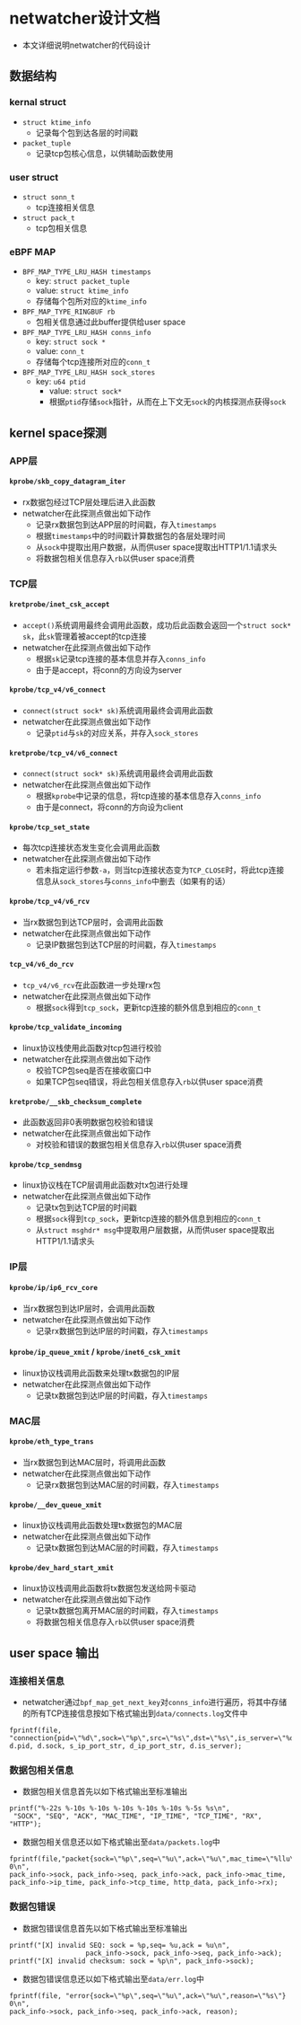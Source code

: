 # netwatcher设计文档
- 本文详细说明netwatcher的代码设计
## 数据结构
### kernal struct
- `struct ktime_info`
	- 记录每个包到达各层的时间戳
- `packet_tuple`
  - 记录tcp包核心信息，以供辅助函数使用
### user struct
- `struct sonn_t`
  - tcp连接相关信息
- `struct pack_t`
  - tcp包相关信息
### eBPF MAP
- `BPF_MAP_TYPE_LRU_HASH timestamps`
	- key: `struct packet_tuple`
	- value: `struct ktime_info`
	- 存储每个包所对应的`ktime_info`
- `BPF_MAP_TYPE_RINGBUF rb`
  - 包相关信息通过此buffer提供给user space
- `BPF_MAP_TYPE_LRU_HASH conns_info`
  - key: `struct sock *`
  - value: `conn_t`
  - 存储每个tcp连接所对应的`conn_t`
- `BPF_MAP_TYPE_LRU_HASH sock_stores`
  -	key: `u64 ptid`
	- value: `struct sock*`
	- 根据`ptid`存储`sock`指针，从而在上下文无`sock`的内核探测点获得`sock`

## kernel space探测
### APP层
#### `kprobe/skb_copy_datagram_iter`
- rx数据包经过TCP层处理后进入此函数
- netwatcher在此探测点做出如下动作
  - 记录rx数据包到达APP层的时间戳，存入`timestamps`
  - 根据`timestamps`中的时间戳计算数据包的各层处理时间
  - 从`sock`中提取出用户数据，从而供user space提取出HTTP1/1.1请求头
  - 将数据包相关信息存入`rb`以供user space消费

### TCP层

#### `kretprobe/inet_csk_accept`
- `accept()`系统调用最终会调用此函数，成功后此函数会返回一个`struct sock* sk`，此`sk`管理着被accept的tcp连接
- netwatcher在此探测点做出如下动作
  - 根据`sk`记录tcp连接的基本信息并存入`conns_info`
  - 由于是accept，将conn的方向设为server
#### `kprobe/tcp_v4/v6_connect`
- `connect(struct sock* sk)`系统调用最终会调用此函数
- netwatcher在此探测点做出如下动作
  - 记录`ptid`与`sk`的对应关系，并存入`sock_stores`
#### `kretprobe/tcp_v4/v6_connect`
- `connect(struct sock* sk)`系统调用最终会调用此函数
- netwatcher在此探测点做出如下动作
  - 根据`kprobe`中记录的信息，将tcp连接的基本信息存入`conns_info`
  - 由于是connect，将conn的方向设为client
#### `kprobe/tcp_set_state`
- 每次tcp连接状态发生变化会调用此函数
- netwatcher在此探测点做出如下动作
  - 若未指定运行参数`-a`，则当tcp连接状态变为`TCP_CLOSE`时，将此tcp连接信息从`sock_stores`与`conns_info`中删去（如果有的话）
#### `kprobe/tcp_v4/v6_rcv`
- 当rx数据包到达TCP层时，会调用此函数
- netwatcher在此探测点做出如下动作
  - 记录IP数据包到达TCP层的时间戳，存入`timestamps`
#### `tcp_v4/v6_do_rcv`
- `tcp_v4/v6_rcv`在此函数进一步处理rx包
- netwatcher在此探测点做出如下动作
  - 根据`sock`得到`tcp_sock`，更新tcp连接的额外信息到相应的`conn_t`

#### `kprobe/tcp_validate_incoming`
- linux协议栈使用此函数对tcp包进行校验
- netwatcher在此探测点做出如下动作
  - 校验TCP包seq是否在接收窗口中
  - 如果TCP包seq错误，将此包相关信息存入`rb`以供user space消费

#### `kretprobe/__skb_checksum_complete`
- 此函数返回非0表明数据包校验和错误
- netwatcher在此探测点做出如下动作
  - 对校验和错误的数据包相关信息存入`rb`以供user space消费

#### `kprobe/tcp_sendmsg`
- linux协议栈在TCP层调用此函数对tx包进行处理
- netwatcher在此探测点做出如下动作
  - 记录tx包到达TCP层的时间戳
  - 根据`sock`得到`tcp_sock`，更新tcp连接的额外信息到相应的`conn_t`
  - 从`struct msghdr* msg`中提取用户层数据，从而供user space提取出HTTP1/1.1请求头

### IP层

#### `kprobe/ip/ip6_rcv_core`
- 当rx数据包到达IP层时，会调用此函数
- netwatcher在此探测点做出如下动作
  - 记录rx数据包到达IP层的时间戳，存入`timestamps`

#### `kprobe/ip_queue_xmit` / `kprobe/inet6_csk_xmit`
- linux协议栈调用此函数来处理tx数据包的IP层
- netwatcher在此探测点做出如下动作
  - 记录tx数据包到达IP层的时间戳，存入`timestamps`


### MAC层

#### `kprobe/eth_type_trans`
- 当rx数据包到达MAC层时，将调用此函数
- netwatcher在此探测点做出如下动作
  - 记录rx数据包到达MAC层的时间戳，存入`timestamps`

#### `kprobe/__dev_queue_xmit`
- linux协议栈调用此函数处理tx数据包的MAC层
- netwatcher在此探测点做出如下动作
  - 记录tx数据包到达MAC层的时间戳，存入`timestamps`

#### `kprobe/dev_hard_start_xmit`
- linux协议栈调用此函数将tx数据包发送给网卡驱动
- netwatcher在此探测点做出如下动作
  - 记录tx数据包离开MAC层的时间戳，存入`timestamps`
  - 将数据包相关信息存入`rb`以供user space消费

## user space 输出
### 连接相关信息
- netwatcher通过`bpf_map_get_next_key`对`conns_info`进行遍历，将其中存储的所有TCP连接信息按如下格式输出到`data/connects.log`文件中
```
fprintf(file, "connection{pid=\"%d\",sock=\"%p\",src=\"%s\",dst=\"%s\",is_server=\"%d\"",
d.pid, d.sock, s_ip_port_str, d_ip_port_str, d.is_server);
```
### 数据包相关信息
- 数据包相关信息首先以如下格式输出至标准输出
```
printf("%-22s %-10s %-10s %-10s %-10s %-10s %-5s %s\n",
 "SOCK", "SEQ", "ACK", "MAC_TIME", "IP_TIME", "TCP_TIME", "RX", "HTTP");
```
- 数据包相关信息还以如下格式输出至`data/packets.log`中
```
fprintf(file,"packet{sock=\"%p\",seq=\"%u\",ack=\"%u\",mac_time=\"%llu\",ip_time=\"%llu\",tcp_time=\"%llu\",http_info=\"%s\",rx=\"%d\"} 0\n",
pack_info->sock, pack_info->seq, pack_info->ack, pack_info->mac_time, pack_info->ip_time, pack_info->tcp_time, http_data, pack_info->rx);
```
### 数据包错误
- 数据包错误信息首先以如下格式输出至标准输出
```
printf("[X] invalid SEQ: sock = %p,seq= %u,ack = %u\n",
                   pack_info->sock, pack_info->seq, pack_info->ack);
printf("[X] invalid checksum: sock = %p\n", pack_info->sock);
```
- 数据包错误信息还以如下格式输出至`data/err.log`中
```
fprintf(file, "error{sock=\"%p\",seq=\"%u\",ack=\"%u\",reason=\"%s\"} 0\n",
pack_info->sock, pack_info->seq, pack_info->ack, reason);
```
